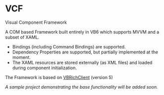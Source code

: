 # VCF
Visual Component Framework

A COM based Framework built entirely in VB6 which supports MVVM and a subset of XAML.

* Bindings (including Command Bindings) are supported.
* Dependency Properties are supported, but partially implemented at the moment.
* The XAML resources are stored externally (as XML files) and loaded during component initialization.

The Framework is based on [VBRichClient](http://www.vbrichclient.com) (version 5)

*A sample project demonstrating the base functionality will be added soon.*
